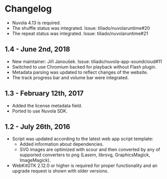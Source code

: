 Changelog
=========

  * Nuvola 4.13 is required.
  * The shuffle status was integrated. Issue: tiliado/nuvolaruntime#20
  * The repeat status was integrated. Issue: tiliado/nuvolaruntime#21

1.4 - June 2nd, 2018
--------------------

  * New maintainer: Jiří Janoušek. Issue: tiliado/nuvola-app-soundcloud#11
  * Switched to use Chromium backed for playback without Flash plugin.
  * Metadata parsing was updated to reflect changes of the website.
  * The track progress bar and volume bar were integrated.

1.3 - February 12th, 2017
-------------------------

  * Added the license metadata field.
  * Ported to use Nuvola SDK.

1.2 - July 26th, 2016
---------------------

  * Script was updated according to the latest web app script template:
      * Added information about dependencies.
      * SVG images are optimized with scour and then converted by any of supported converters to png
        (Lasem, librsvg, GraphicsMagick, ImageMagick).
  * WebKitGTK 2.12.0 or higher is required for proper functionality and an upgrade request is shown with older versions.

